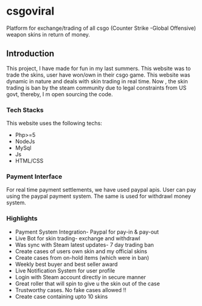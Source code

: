 # csgoviral
Platform for exchange/trading of all csgo (Counter Strike -Global Offensive) weapon skins in return of money. 

## Introduction
This project, I have made for fun in my last summers. This website was to trade the skins, user have won/own in their csgo game. This website was dynamic in nature and deals with skin trading in real time. 
Now , the skin trading is ban by the steam community due to legal constraints from US govt, thereby, I m open sourcing the code. 

### Tech Stacks
This website uses the following techs:
*   Php>=5
*   NodeJs
*   MySql
*   Js
*   HTML/CSS

### Payment Interface
For real time payment settlements, we have used paypal apis. 
User can pay using the paypal payment system. The same is used for withdrawl money system.

### Highlights
*   Payment System Integration- Paypal for pay-in & pay-out
*   Live Bot for skin trading- exchange and withdrawl
*   Was sync with Steam latest updates- 7 day trading ban
*   Create cases of users own skin and my official skins
*   Create cases from on-hold items (which were in ban)
*   Weekly best buyer and best seller award
*   Live Notification System for user profile
*   Login with Steam account directly in secure manner
*   Great roller that will spin to give u the skin out of the case
*   Trustworthy cases. No fake cases allowed !!
*   Create case containing upto 10 skins